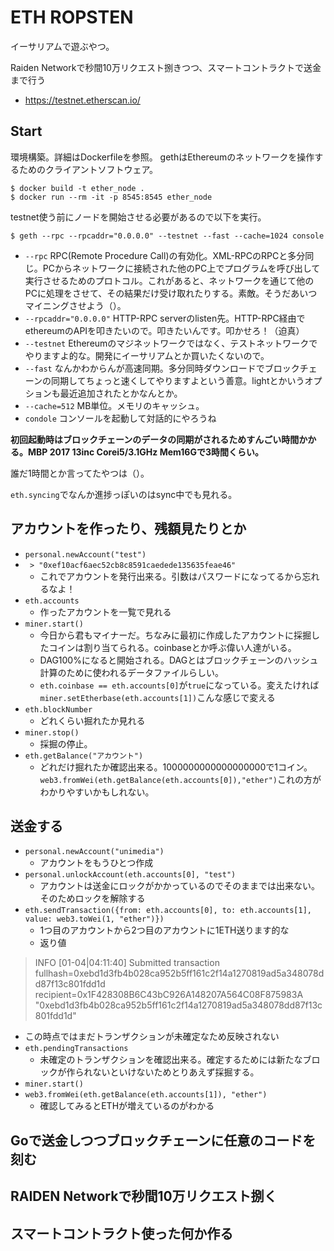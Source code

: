 # ETH ROPSTEN

イーサリアムで遊ぶやつ。

Raiden Networkで秒間10万リクエスト捌きつつ、スマートコントラクトで送金まで行う


 - https://testnet.etherscan.io/


## Start

環境構築。詳細はDockerfileを参照。
gethはEthereumのネットワークを操作するためのクライアントソフトウェア。


```
$ docker build -t ether_node .
$ docker run --rm -it -p 8545:8545 ether_node
```

testnet使う前にノードを開始させる必要があるので以下を実行。


```
$ geth --rpc --rpcaddr="0.0.0.0" --testnet --fast --cache=1024 console
```

 - ```--rpc``` RPC(Remote Procedure Call)の有効化。XML-RPCのRPCと多分同じ。PCからネットワークに接続された他のPC上でプログラムを呼び出して実行させるためのプロトコル。これがあると、ネットワークを通じて他のPCに処理をさせて、その結果だけ受け取れたりする。素敵。そうだあいつマイニングさせよう（）。
 - ```--rpcaddr="0.0.0.0"``` HTTP-RPC serverのlisten先。HTTP-RPC経由でethereumのAPIを叩きたいので。叩きたいんです。叩かせろ！（迫真）
 - ```--testnet``` Ethereumのマジネットワークではなく、テストネットワークでやりますよ的な。開発にイーサリアムとか買いたくないので。
 - ```--fast``` なんかわからんが高速同期。多分同時ダウンロードでブロックチェーンの同期してちょっと速くしてやりますよという善意。lightとかいうオプションも最近追加されたとかなんとか。
 - ```--cache=512``` MB単位。メモリのキャッシュ。
 - ```condole``` コンソールを起動して対話的にやろうね


__初回起動時はブロックチェーンのデータの同期がされるためすんごい時間かかる。MBP 2017 13inc Corei5/3.1GHz Mem16Gで3時間くらい。__

誰だ1時間とか言ってたやつは（）。

```eth.syncing```でなんか進捗っぽいのはsync中でも見れる。



## アカウントを作ったり、残額見たりとか

 - ```personal.newAccount("test")```
 - ``` > "0xef10acf6aec52cb8c8591caedede135635feae46"```
    - これでアカウントを発行出来る。引数はパスワードになってるから忘れるなよ！
 - ```eth.accounts```
    - 作ったアカウントを一覧で見れる
 - ```miner.start()```
    - 今日から君もマイナーだ。ちなみに最初に作成したアカウントに採掘したコインは割り当てられる。coinbaseとか呼ぶ偉い人達がいる。
    - DAG100%になると開始される。DAGとはブロックチェーンのハッシュ計算のために使われるデータファイルらしい。
    - ```eth.coinbase == eth.accounts[0]```が```true```になっている。変えたければ```miner.setEtherbase(eth.accounts[1])```こんな感じで変える
 - ```eth.blockNumber```
    - どれくらい掘れたか見れる
 - ```miner.stop()```
    - 採掘の停止。
 - ```eth.getBalance("アカウント")```
    - どれだけ掘れたか確認出来る。1000000000000000000で1コイン。```web3.fromWei(eth.getBalance(eth.accounts[0]),"ether")```これの方がわかりやすいかもしれない。


## 送金する
 - ```personal.newAccount("unimedia")```
    - アカウントをもうひとつ作成
 - ```personal.unlockAccount(eth.accounts[0], "test")```
    - アカウントは送金にロックがかかっているのでそのままでは出来ない。そのためロックを解除する
 - ```eth.sendTransaction({from: eth.accounts[0], to: eth.accounts[1], value: web3.toWei(1, "ether")})```
    - 1つ目のアカウントから2つ目のアカウントに1ETH送ります的な
    - 返り値

> INFO [01-04|04:11:40] Submitted transaction
> fullhash=0xebd1d3fb4b028ca952b5ff161c2f14a1270819ad5a348078dd87f13c801fdd1d recipient=0x1F428308B6C43bC926A148207A564C08F875983A
> "0xebd1d3fb4b028ca952b5ff161c2f14a1270819ad5a348078dd87f13c801fdd1d"

 - この時点ではまだトランザクションが未確定なため反映されない
 - ```eth.pendingTransactions```
    - 未確定のトランザクションを確認出来る。確定するためには新たなブロックが作られないといけないためとりあえず採掘する。
 - ```miner.start()```
 - ```web3.fromWei(eth.getBalance(eth.accounts[1]), "ether")```
    - 確認してみるとETHが増えているのがわかる

## Goで送金しつつブロックチェーンに任意のコードを刻む


## RAIDEN Networkで秒間10万リクエスト捌く


## スマートコントラクト使った何か作る

